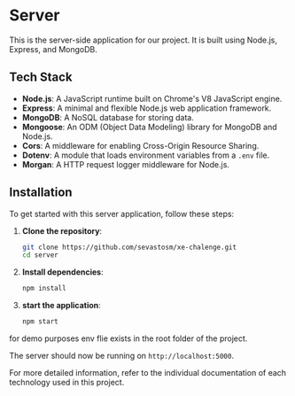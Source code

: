 # Server

This is the server-side application for our project. It is built using Node.js, Express, and MongoDB.

## Tech Stack

- **Node.js**: A JavaScript runtime built on Chrome's V8 JavaScript engine.
- **Express**: A minimal and flexible Node.js web application framework.
- **MongoDB**: A NoSQL database for storing data.
- **Mongoose**: An ODM (Object Data Modeling) library for MongoDB and Node.js.
- **Cors**: A middleware for enabling Cross-Origin Resource Sharing.
- **Dotenv**: A module that loads environment variables from a `.env` file.
- **Morgan**: A HTTP request logger middleware for Node.js.

## Installation

To get started with this server application, follow these steps:

1. **Clone the repository**:
   ```sh
   git clone https://github.com/sevastosm/xe-chalenge.git
   cd server
   ```

2. **Install dependencies**:
   ```sh
   npm install
   ```

3. **start the application**:
   ```sh
   npm start
   ```
for demo purposes env flie exists in the root folder of the project.

The server should now be running on `http://localhost:5000`.

For more detailed information, refer to the individual documentation of each technology used in this project.
